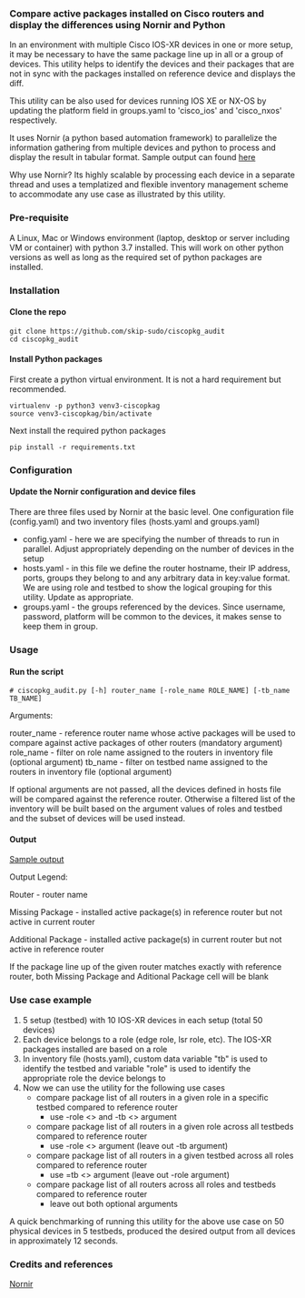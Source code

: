 ### Compare active packages installed on Cisco routers and display the differences using Nornir and Python   

In an environment with multiple Cisco IOS-XR devices in one or more setup, it may be necessary to have the same package line up in all or a group of devices. This utility helps to identify the devices and their packages that are not in sync with the packages installed on reference device and displays the diff.

This utility can be also used for devices running IOS XE or NX-OS by updating the platform field in groups.yaml to 'cisco_ios' and 'cisco_nxos' respectively.    

It uses Nornir (a python based automation framework) to parallelize the information gathering from multiple devices and python to process and display the result in tabular format. Sample output can found [here](https://github.com/skip-sudo/ciscopkg_audit/blob/master/ciscopkg_audit_output.png) 

Why use Nornir? Its highly scalable by processing each device in a separate thread and uses a templatized and flexible inventory management scheme to accommodate any use case as illustrated by this utility. 

### Pre-requisite 
A Linux, Mac or Windows environment (laptop, desktop or server including VM or container) with python 3.7 installed. This will work on other python versions as well as long as the required set of python packages are installed. 

### Installation 
#### Clone the repo 
```
git clone https://github.com/skip-sudo/ciscopkg_audit
cd ciscopkg_audit 
```

#### Install Python packages 
First create a python virtual environment. It is not a hard requirement but recommended.
```
virtualenv -p python3 venv3-ciscopkag
source venv3-ciscopkag/bin/activate
```
Next install the required python packages 
```
pip install -r requirements.txt
```

### Configuration
#### Update the Nornir configuration and device files   
There are three files used by Nornir at the basic level. One configuration file (config.yaml) and two inventory files (hosts.yaml and groups.yaml)

* config.yaml - here we are specifying the number of threads to run in parallel. Adjust appropriately depending on the number of devices in the setup
* hosts.yaml - in this file we define the router hostname, their IP address, ports, groups they belong to and any arbitrary data in key:value format. We are using role and testbed to show the logical grouping for this utility. Update as appropriate. 
* groups.yaml - the groups referenced by the devices. Since username, password, platform will be common to the devices, it makes sense to keep them in group. 

### Usage
#### Run the script 
```
# ciscopkg_audit.py [-h] router_name [-role_name ROLE_NAME] [-tb_name TB_NAME]
```
Arguments:

router_name - reference router name whose active packages will be used to compare against active packages of other routers (mandatory argument) 
role_name - filter on role name assigned to the routers in inventory file (optional argument)
tb_name - filter on testbed name assigned to the routers in inventory file (optional argument)

If optional arguments are not passed, all the devices defined in hosts file will be compared against the reference router. Otherwise a filtered list of the inventory will be built based on the argument values of roles and testbed and the subset of devices will be used instead. 

#### Output

[Sample output](https://github.com/skip-sudo/ciscopkg_audit/blob/master/ciscopkg_audit_output.png)

Output Legend: 

Router - router name

Missing Package - installed active package(s) in reference router but not active in current router 

Additional Package - installed active package(s) in current router but not active in reference router

If the package line up of the given router matches exactly with reference router, both Missing Package and Aditional Package cell will be blank

### Use case example 
1) 5 setup (testbed) with 10 IOS-XR devices in each setup (total 50 devices)
2) Each device belongs to a role (edge role, lsr role, etc). The IOS-XR packages installed are based on a role
3) In inventory file (hosts.yaml), custom data variable "tb" is used to identify the testbed and variable "role" is used to identify the appropriate role the device belongs to
4) Now we can use the utility for the following use cases 
   - compare package list of all routers in a given role in a specific testbed compared to reference router 
     - use -role <> and -tb <> argument
   - compare package list of all routers in a given role across all testbeds compared to reference router 
     - use -role <> argument (leave out -tb argument)
   - compare package list of all routers in a given testbed across all roles compared to reference router
     - use =tb <> argument (leave out -role argument)
   - compare package list of all routers across all roles and testbeds compared to reference router 
     - leave out both optional arguments 

A quick benchmarking of running this utility for the above use case on 50 physical devices in 5 testbeds, produced the desired output from all devices in approximately 12 seconds.    

### Credits and references

[Nornir](https://nornir.readthedocs.io/en/stable/index.html)
